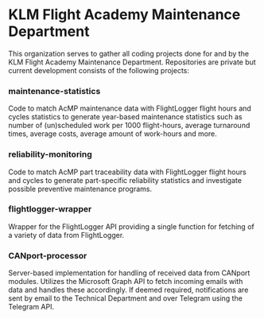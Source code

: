# KLM Flight Academy Maintenance Department
This organization serves to gather all coding projects done for and by the KLM Flight Academy Maintenance Department. Repositories are private but current development consists of the following projects:

### maintenance-statistics
Code to match AcMP maintenance data with FlightLogger flight hours and cycles statistics to generate year-based maintenance statistics such as number of (un)scheduled work per 1000 flight-hours, average turnaround times, average costs, average amount of work-hours and more.

### reliability-monitoring
Code to match AcMP part traceability data with FlightLogger flight hours and cycles to generate part-specific reliability statistics and investigate possible preventive maintenance programs.

### flightlogger-wrapper
Wrapper for the FlightLogger API providing a single function for fetching of a variety of data from FlightLogger.

### CANport-processor
Server-based implementation for handling of received data from CANport modules. Utilizes the Microsoft Graph API to fetch incoming emails with data and handles these accordingly. If deemed required, notifications are sent by email to the Technical Department and over Telegram using the Telegram API.